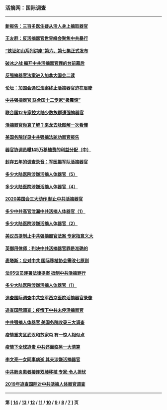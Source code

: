 ### 活摘网：国际调查
---
#### [新报告：三百多医生疑从活人身上摘取器官](../../pages/nf5947/n13703044.md?05290430) 
#### [王友群：反活摘器官世界峰会聚焦中共暴行](../../pages/nf5947/n13250738.md?05290430) 
#### [“铁证如山系列讲座”第六、第七集正式发布](../../pages/nf5947/n13106287.md?05290430) 
#### [破冰之战 揭开中共活摘器官罪的台前幕后](../../pages/nf5947/n13082457.md?05290430) 
#### [反强摘器官法案进入加拿大国会二读](../../pages/nf5947/n13033450.md?05290430) 
#### [论坛：加国会通过法案终止活摘器官迫在眉睫](../../pages/nf5947/n13029839.md?05290430) 
#### [中共强摘器官 联合国十二专家“极震惊”](../../pages/nf5947/n13024313.md?05290430) 
#### [联合国12专家控大陆少数族群遭强摘器官](../../pages/nf5947/n13023877.md?05290430) 
#### [活摘器官你真了解？来龙去脉图解一次看懂](../../pages/nf5947/n13013820.md?05290430) 
#### [美国务院详录中共强摘法轮功器官报告](../../pages/nf5947/n12944519.md?05290430) 
#### [器官协调员曝145万移植费的利益分配（中）](../../pages/nf5947/n12894547.md?05290430) 
#### [封存五年的调查录音：军医揭军队活摘器官](../../pages/nf5947/n12798692.md?05290430) 
#### [多少大陆医院涉嫌活摘人体器官（5）](../../pages/nf5947/n12768383.md?05290430) 
#### [多少大陆医院涉嫌活摘人体器官（4）](../../pages/nf5947/n12664434.md?05290430) 
#### [2020美国会三大动作 制止中共活摘器官](../../pages/nf5947/n12682004.md?05290430) 
#### [多少中共高官泄漏中共活摘人体器官（1）](../../pages/nf5947/n12671234.md?05290430) 
#### [多少大陆医院涉嫌活摘人体器官（2）](../../pages/nf5947/n12655589.md?05290430) 
#### [美议员提制止中共强摘器官法案 专家指意义大](../../pages/nf5947/n12630561.md?05290430) 
#### [英御用律师：判决中共活摘器官罪是准确的](../../pages/nf5947/n12580740.md?05290430) 
#### [麦塔斯：应对中共 国际移植协会需改七原则](../../pages/nf5947/n12514711.md?05290430) 
#### [法65议员连署法律提案 抵制中共活摘罪行](../../pages/nf5947/n12437047.md?05290430) 
#### [多少大陆医院涉嫌活摘人体器官（1）](../../pages/nf5947/n12414284.md?05290430) 
#### [追查国际调查中共空军西京医院活摘器官录像](../../pages/nf5947/n12348837.md?05290430) 
#### [追查国际调查：疫情下中共未停活摘器官](../../pages/nf5947/n12273415.md?05290430) 
#### [中共强摘人体器官 美国务院收录三大调查](../../pages/nf5947/n12181488.md?05290430) 
#### [疫情重灾区武汉和苏家屯 有一惊人相似点](../../pages/nf5947/n12150824.md?05290430) 
#### [疫情下全球追责 中共还面临另一大清算](../../pages/nf5947/n12070397.md?05290430) 
#### [李文亮一女同事病逝 其夫涉嫌活摘器官](../../pages/nf5947/n11957882.md?05290430) 
#### [中共肺炎患者接连双肺移植 专家:令人担忧](../../pages/nf5947/n11945516.md?05290430) 
#### [2019年追查国际对中共活摘人体器官调查](../../pages/nf5947/n11917733.md?05290430) 

---
#### 第 [ [14](./14.md?05290430) / [13](./13.md?05290430) / [12](./12.md?05290430) / [11](./11.md?05290430) / [10](./10.md?05290430) / [9](./9.md?05290430) / [8](./8.md?05290430) / [7](./7.md?05290430) ] 页
